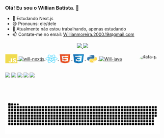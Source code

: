 ### Olá! Eu sou o Willian Batista. 👋

- 🌱 Estudando Next.js
- 😄 Pronouns: ele/dele
- 🔭 Atualmente não estou trabalhando, apenas estudando
- 📫 Contate-me no email: Willianmoreira.2000.19@gmail.com

<div align="center">
  <a href="https://github.com/natalnalua">
  <img height="180em" src="https://github-readme-stats.vercel.app/api?username=natalnalua&show_icons=true&theme=tokyonight&include_all_commits=true&count_private=true"/>
  <img height="180em" src="https://github-readme-stats.vercel.app/api/top-langs/?username=natalnalua&layout=compact&langs_count=7&theme=tokyonight"/>
</div>
  
<div style="display: inline_block"><br>
  <img align="center" alt="will-Js" height="30" width="40" src="https://raw.githubusercontent.com/devicons/devicon/master/icons/javascript/javascript-plain.svg">
  <img align="center" alt="will-nextjs" height="30" width="40" src="https://cdn.jsdelivr.net/gh/devicons/devicon/icons/nextjs/nextjs-original.svg">
  <img align="center" alt="will-React" height="30" width="40" src="https://raw.githubusercontent.com/devicons/devicon/master/icons/react/react-original.svg">
  <img align="center" alt="will-HTML" height="30" width="40" src="https://raw.githubusercontent.com/devicons/devicon/master/icons/html5/html5-original.svg">
  <img align="center" alt="will-CSS" height="30" width="40" src="https://raw.githubusercontent.com/devicons/devicon/master/icons/css3/css3-original.svg">
  <img align="center" alt="will-Python" height="30" width="40" src="https://raw.githubusercontent.com/devicons/devicon/master/icons/python/python-original.svg">
  <img align="center" alt="Will-java" height="30" width="40" src="https://cdn.jsdelivr.net/gh/devicons/devicon/icons/java/java-original-wordmark.svg">
 <img align="right" alt="Rafa-pic" height="150" style="border-radius:50px;" src="https://media.discordapp.net/attachments/767627817079930901/903372303583285268/ezgif.com-gif-maker.gif?width=432&height=432">
</div>
  
  ##
  
<div>
  <a href="https://bit.ly/3ngZ62V" target="_blank"><img src="https://img.shields.io/badge/WhatsApp-25D366?style=for-the-badge&logo=whatsapp&logoColor=white" target="_blank"></a>
  <a href="https://www.instagram.com/natalnalua" target="_blank"><img src="https://img.shields.io/badge/-Instagram-%23E4405F?style=for-the-badge&logo=instagram&logoColor=white" target="_blank"></a>
  <a href="https://t.me/Natalnalua" target="_blank"><img src="https://img.shields.io/badge/Telegram-2CA5E0?style=for-the-badge&logo=telegram&logoColor=white" target="_blank"></a> 
  <a href = "mailto:contatowillian.alves.batista08@aluno.ifce.edu.br"><img src="https://img.shields.io/badge/-Gmail-%23333?style=for-the-badge&logo=gmail&logoColor=white" target="_blank"></a>
  <a href="linkedin.com/in/willian-alves-batista-b32b14206" target="_blank"><img src="https://img.shields.io/badge/-LinkedIn-%230077B5?style=for-the-badge&logo=linkedin&logoColor=white" target="_blank"></a>  
  
</div>
  
  ![Snake animation](https://github.com/Natalnalua/natalnalua/blob/output/github-contribution-grid-snake.svg)
  

  
